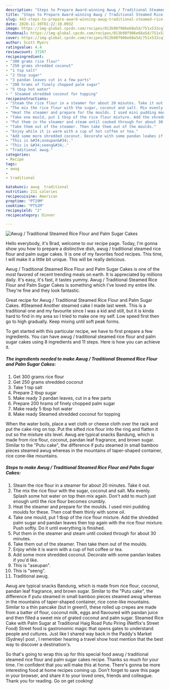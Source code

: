 ```yaml
---
description: "Steps to Prepare Award-winning Awug / Traditional Steamed Rice Flour and Palm Sugar Cakes"
title: "Steps to Prepare Award-winning Awug / Traditional Steamed Rice Flour and Palm Sugar Cakes"
slug: 443-steps-to-prepare-award-winning-awug-traditional-steamed-rice-flour-and-palm-sugar-cakes
date: 2020-11-30T01:22:10.093Z
image: https://img-global.cpcdn.com/recipes/013b98f906e68a5d/751x532cq70/awug-traditional-steamed-rice-flour-and-palm-sugar-cakes-recipe-main-photo.jpg
thumbnail: https://img-global.cpcdn.com/recipes/013b98f906e68a5d/751x532cq70/awug-traditional-steamed-rice-flour-and-palm-sugar-cakes-recipe-main-photo.jpg
cover: https://img-global.cpcdn.com/recipes/013b98f906e68a5d/751x532cq70/awug-traditional-steamed-rice-flour-and-palm-sugar-cakes-recipe-main-photo.jpg
author: Scott Myers
ratingvalue: 4.4
reviewcount: 37207
recipeingredient:
- "300 grams rice flour"
- "250 grams shredded coconut"
- "1 tsp salt"
- "2 tbsp sugar"
- "3 pandan leaves cut in a few parts"
- "200 hrams of finely chopped palm sugar"
- "5 tbsp hot water"
- " Steamed shredded coconut for topping"
recipeinstructions:
- "Steam the rice flour in a steamer for about 20 minutes. Take it out."
- "The mix the rice flour with the sugar, coconut and salt. Mix evenly. Splash some hot water on top then mix again. Don&#39;t add to much just enough until the rice flour becomes crumbly."
- "Heat the steamer and prepare for the moulds. I used mini pudding moulds for these. Then coat them thinly with some oil."
- "Take one mould, put 1 tbsp of the rice flour mixture. Add the shredded palm sugar and pandan leaves then top again with the rice flour mixture. Push softly. Do it until everything is finished."
- "Put them in the steamer and steam until cooked through for about 30 minutes."
- "Take them out of the steamer. Then take them out of the moulds."
- "Enjoy while it is warm with a cup of hot coffee or tea."
- "Add some more shredded coconut. Decorate with some pandan leabes if you&#39;d like."
- "This is &#34;aseupan&#34;."
- "This is &#34;seeng&#34;."
- "Traditional awug."
categories:
- Recipe
tags:
- awug
- 
- traditional

katakunci: awug  traditional 
nutrition: 211 calories
recipecuisine: American
preptime: "PT29M"
cooktime: "PT52M"
recipeyield: "2"
recipecategory: Dinner

---
```



![Awug / Traditional Steamed Rice Flour and Palm Sugar Cakes](https://img-global.cpcdn.com/recipes/013b98f906e68a5d/751x532cq70/awug-traditional-steamed-rice-flour-and-palm-sugar-cakes-recipe-main-photo.jpg)

Hello everybody, it's Brad, welcome to our recipe page. Today, I'm gonna show you how to prepare a distinctive dish, awug / traditional steamed rice flour and palm sugar cakes. It is one of my favorites food recipes. This time, I will make it a little bit unique. This will be really delicious.

Awug / Traditional Steamed Rice Flour and Palm Sugar Cakes is one of the most favored of recent trending meals on earth. It is appreciated by millions daily. It's easy, it's fast, it tastes yummy. Awug / Traditional Steamed Rice Flour and Palm Sugar Cakes is something which I've loved my entire life. They're fine and they look fantastic.

Great recipe for Awug / Traditional Steamed Rice Flour and Palm Sugar Cakes. #Steamed Another steamed cake I made last week. This is a traditional one and my favourite since I was a kid and still, but it is kinda hard to find in my area so I tried to make one my self. Low speed first then go to high gradually. Keep mixing until soft peak forms.


To get started with this particular recipe, we have to first prepare a few ingredients. You can have awug / traditional steamed rice flour and palm sugar cakes using 8 ingredients and 11 steps. Here is how you can achieve it.

<!--inarticleads1-->

##### The ingredients needed to make Awug / Traditional Steamed Rice Flour and Palm Sugar Cakes:

1. Get 300 grams rice flour
1. Get 250 grams shredded coconut
1. Take 1 tsp salt
1. Prepare 2 tbsp sugar
1. Make ready 3 pandan leaves, cut in a few parts
1. Prepare 200 hrams of finely chopped palm sugar
1. Make ready 5 tbsp hot water
1. Make ready  Steamed shredded coconut for topping


When the water boils, place a wet cloth or cheese cloth over the rack and put the cake ring on top. Put the sifted rice flour into the ring and flatten it out so the mixture sits level. Awug are typical snacks Bandung, which is made from rice flour, coconut, pandan leaf fragrance, and brown sugar. Similar to the &#34;Putu cake&#34;, the difference if putu steamed in small bamboo pieces steamed awug whereas in the mountains of taper-shaped container, rice cone-like mountains. 

<!--inarticleads2-->

##### Steps to make Awug / Traditional Steamed Rice Flour and Palm Sugar Cakes:

1. Steam the rice flour in a steamer for about 20 minutes. Take it out.
1. The mix the rice flour with the sugar, coconut and salt. Mix evenly. Splash some hot water on top then mix again. Don&#39;t add to much just enough until the rice flour becomes crumbly.
1. Heat the steamer and prepare for the moulds. I used mini pudding moulds for these. Then coat them thinly with some oil.
1. Take one mould, put 1 tbsp of the rice flour mixture. Add the shredded palm sugar and pandan leaves then top again with the rice flour mixture. Push softly. Do it until everything is finished.
1. Put them in the steamer and steam until cooked through for about 30 minutes.
1. Take them out of the steamer. Then take them out of the moulds.
1. Enjoy while it is warm with a cup of hot coffee or tea.
1. Add some more shredded coconut. Decorate with some pandan leabes if you&#39;d like.
1. This is &#34;aseupan&#34;.
1. This is &#34;seeng&#34;.
1. Traditional awug.


Awug are typical snacks Bandung, which is made from rice flour, coconut, pandan leaf fragrance, and brown sugar. Similar to the &#34;Putu cake&#34;, the difference if putu steamed in small bamboo pieces steamed awug whereas in the mountains of taper-shaped container, rice cone-like mountains. Similar to a thin pancake (but in green!), these rolled up crepes are made from a batter of flour, coconut milk, eggs and flavoured with pandan juice and then filled a sweet mix of grated coconut and palm sugar. Steamed Rice Cake with Palm Sugar at Traditional Haig Road Putu Piring (Netflix&#39;s Street Food) Street food is gastronomic magic that opens gates to understand people and cultures. Just like I shared way back in the Paddy&#39;s Market (Sydney) post , I remember hearing a travel show host mention that the best way to discover a destination&#39;s. 

So that's going to wrap this up for this special food awug / traditional steamed rice flour and palm sugar cakes recipe. Thanks so much for your time. I'm confident that you will make this at home. There's gonna be more interesting food at home recipes coming up. Don't forget to save this page in your browser, and share it to your loved ones, friends and colleague. Thank you for reading. Go on get cooking!
